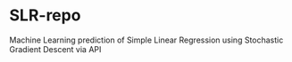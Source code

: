 # SLR-repo
Machine Learning prediction of Simple Linear Regression using Stochastic Gradient Descent via API
